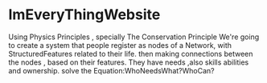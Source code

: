 # ImEveryThingWebsite
Using Physics Principles , specially The Conservation Principle We're going to create a system that people register as nodes of a Network, with StructuredFeatures  related to their life. then making connections between the nodes , based on their features. They have needs ,also skills abilities and ownership. solve the Equation:WhoNeedsWhat?WhoCan?
